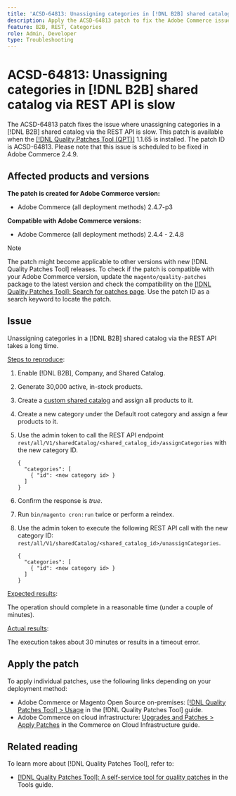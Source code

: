 ```yaml
---
title: 'ACSD-64813: Unassigning categories in [!DNL B2B] shared catalog via REST API is slow'
description: Apply the ACSD-64813 patch to fix the Adobe Commerce issue where unassigning categories in a [!DNL B2B] shared catalog via the REST API is slow.
feature: B2B, REST, Categories
role: Admin, Developer
type: Troubleshooting
---
```


# ACSD-64813: Unassigning categories in [!DNL B2B] shared catalog via REST API is slow

The ACSD-64813 patch fixes the issue where unassigning categories in a [!DNL B2B] shared catalog via the REST API is slow. This patch is available when the [[!DNL Quality Patches Tool (QPT)]](/help/tools/quality-patches-tool/quality-patches-tool-to-self-serve-quality-patches.md) 1.1.65 is installed. The patch ID is ACSD-64813. Please note that this issue is scheduled to be fixed in Adobe Commerce 2.4.9.

## Affected products and versions

**The patch is created for Adobe Commerce version:**

* Adobe Commerce (all deployment methods) 2.4.7-p3

**Compatible with Adobe Commerce versions:**

* Adobe Commerce (all deployment methods) 2.4.4 - 2.4.8

>[!NOTE]
>
>The patch might become applicable to other versions with new [!DNL Quality Patches Tool] releases. To check if the patch is compatible with your Adobe Commerce version, update the `magento/quality-patches` package to the latest version and check the compatibility on the [[!DNL Quality Patches Tool]: Search for patches page](https://experienceleague.adobe.com/tools/commerce-quality-patches/index.html). Use the patch ID as a search keyword to locate the patch.
## Issue

Unassigning categories in a [!DNL B2B] shared catalog via the REST API takes a long time.

<u>Steps to reproduce</u>:

1. Enable [!DNL B2B], Company, and Shared Catalog.
1. Generate 30,000 active, in-stock products.
1. Create a [custom shared catalog](https://experienceleague.adobe.com/en/docs/commerce-admin/b2b/shared-catalogs/catalog-shared#actions-controls) and assign all products to it.
1. Create a new category under the Default root category and assign a few products to it.
1. Use the admin token to call the REST API endpoint `rest/all/V1/sharedCatalog/<shared_catalog_id>/assignCategories` with the new category ID.

	  ```
	  {
	    "categories": [
	      { "id": <new category id> }
	    ]
	  }
	  ```
1. Confirm the response is *true*.
1. Run `bin/magento cron:run` twice or perform a reindex.
1. Use the admin token to execute the following REST API call with the new category ID: `rest/all/V1/sharedCatalog/<shared_catalog_id>/unassignCategories`.

	  ```
	  {
	    "categories": [
	      { "id": <new category id> }
	    ]
	  }
	  ```

<u>Expected results</u>:

The operation should complete in a reasonable time (under a couple of minutes).

<u>Actual results</u>:

The execution takes about 30 minutes or results in a timeout error.

## Apply the patch

To apply individual patches, use the following links depending on your deployment method:

* Adobe Commerce or Magento Open Source on-premises: [[!DNL Quality Patches Tool] > Usage](/help/tools/quality-patches-tool/usage.md) in the [!DNL Quality Patches Tool] guide.
* Adobe Commerce on cloud infrastructure: [Upgrades and Patches > Apply Patches](https://experienceleague.adobe.com/docs/commerce-cloud-service/user-guide/develop/upgrade/apply-patches.html) in the Commerce on Cloud Infrastructure guide.

## Related reading

To learn more about [!DNL Quality Patches Tool], refer to:

* [[!DNL Quality Patches Tool]: A self-service tool for quality patches](/help/tools/quality-patches-tool/quality-patches-tool-to-self-serve-quality-patches.md) in the Tools guide.
